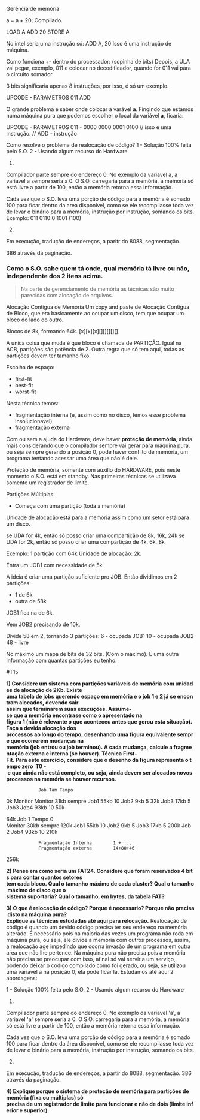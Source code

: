 Gerência de memória

a = a + 20;
Compilado. 

LOAD A
ADD 20
STORE A

No intel seria uma instrução só: ADD A, 20
Isso é uma instrução de máquina.

Como funciona +- dentro do processador: (sopinha de bits)
Depois, a ULA vai pegar, exemplo, 011 e colocar no decodificador, quando for 011 vai para o circuito somador.

3 bits significaria apenas 8 instruções, por isso, é só um exemplo.

UPCODE - PARAMETROS
011
ADD

O grande problema é saber onde colocar a varável **a**. Fingindo que estamos numa máquina pura que podemos escolher o local da variável **a**, ficaria:

UPCODE - PARAMETROS
011    - 0000 0000 0001 0100 // isso é uma instrução.
// ADD    - instrução

Como resolve o problema de realocação de código?
1 - Solução 100% feita pelo S.O.
2 - Usando algum recurso do Hardware

1.
Compilador parte sempre do endereço 0. No exemplo da variavel a, a variavel a sempre seria a 0.
O S.O. carregaria para a memória, a memória só está livre a partir de 100, então a memória retorna essa informação.

Cada vez que o S.O. leva uma porção de código para a memória é somado 100 para ficar dentro da area disponivel, como se ele recompilasse toda vez de levar o binário para a memória, instrução por instrução, somando os bits.
Exemplo:
011 0110 0 1001 (100)

2.
Em execução, tradução de endereços, a paritr do 8088, segmentação.

386 através da paginação.


### Como o S.O. sabe quem tá onde, qual memória tá livre ou não, independente dos 2 itens acima.
> Na parte de gerenciamento de memória as técnicas são muito parecidas com alocação de arquivos.

Alocação Contigua de Memória
Um copy and paste de Alocação Contigua de Bloco, que era basicamente ao ocupar um disco, tem que ocupar um bloco do lado do outro.

Blocos de 8k, formando 64k.
[x][x][x][][][][][]

A unica coisa que muda é que bloco é chamada de PARTIÇÃO.
Igual na ACB, partições são potência de 2. 
Outra regra que só tem aqui, todas as partições devem ter tamanho fixo.

Escolha de espaço:
- first-fit
- best-fit
- worst-fit

Nesta técnica temos:
- fragmentação interna (e, assim como no disco, temos esse problema insolucionavel)
- fragmentação externa


Com ou sem a ajuda do Hardware, deve haver **proteção de memória**, ainda mais considerando que o compilador sempre vai gerar para máquina pura, ou seja sempre gerando a posição 0, pode haver conflito de memória, um programa tentando acessar uma área que não é dele.

Proteção de memória, somente com auxílio do HARDWARE, pois neste momento o S.O. está em standby.
Nas primeiras técnicas se utilizava somente um registrador de limite.


Partições Múltiplas
- Começa com uma partição (toda a memória)

Unidade de alocação está para a memória assim como um setor está para um disco.

se UDA for 4k, então só posso criar uma compartição de 8k, 16k, 24k
se UDA for 2k, então só posso criar uma compartição de 4k, 6k, 8k

Exemplo:
1 partição com 64k
Unidade de alocação: 2k.

Entra um JOB1 com necessidade de 5k.

A ideia é criar uma partição suficiente pro JOB. 
Então dividimos em 2 partições:
- 1 de 6k
- outra de 58k

JOB1 fica na de 6k.

Vem JOB2 precisando de 10k.

Divide 58 em 2, tornando 3 partições:
6 - ocupada JOB1
10 - ocupada JOB2
48 - livre

No máximo um mapa de bits de 32 bits. (Com o máximo).
E uma outra informação com quantas partições eu tenho.


#T15

**1) Considere um sistema com partições variáveis de memória com unidades de alocação de 2Kb. Existe
uma tabela de jobs querendo espaço em memória e o job 1 e 2 já se encontram alocados, devendo sair
assim que terminarem suas execuções. Assume­se que a memória encontra­se como o apresentado na
figura 1 (não é relevante o que aconteceu antes que gerou esta situação). Faça a devida alocação dos
processos ao longo do tempo, desenhando uma figura equivalente sempre que ocorrerem mudanças na
memória (job entrou ou job terminou). A cada mudança, calcule a fragmentação externa e interna (se
houver). Técnica First­Fit. Para este exercício, considere que o desenho da figura representa o tempo
zero ­ T0 ­ e que ainda não está completo, ou seja, ainda devem ser alocados novos processos na
memória se houver recursos.** 
<Imagem>

						
				Job	Tam	Tempo
0k	    Monitor			Monitor	31kb	sempre
				Job1	55kb	10
				Job2	9kb	5
32k				Job3	17kb	5
	     Job3			Job4	93kb	10
50k						
						
64k	     Job 1			Tempo 0		
				Monitor	30kb	sempre
120k				Job1	55kb	10
				Job2	9kb	5
				Job3	17kb	5
200k	Job 2			Job4	93kb	10
210k						
						
				Fragmentação Interna		1 + ...
				Fragmentação externa		14+80+46
					
256k						



**2) Pense em como seria um FAT24. Considere que foram reservados 4 bits para contar quantos setores
tem cada bloco. Qual o tamanho máximo de cada cluster? Qual o tamanho máximo de disco que o
sistema suportaria? Qual o tamanho, em bytes, da tabela FAT?**

**3) O que é relocação de código? Porque é necessario? Porque não precisa disto na máquina pura?
Explique as técnicas estudadas até aqui para relocação.**
Realocação de código é quando um devido código precisa ter seu endereço na memória alterado. É necessário pois na maioria das vezes um programa não roda em máquina pura, ou seja, ele divide a memória com outros processos, assim, a realocação age impedindo que ocorra invasão de um programa em outra area que não lhe pertence. Na máquina pura não precisa pois a memória não precisa se preocupar com isso, afinal só vai servir a um serviço, podendo deixar o código compilado como foi gerado, ou seja, se utilizou uma variavel a na posição 0, ela pode ficar lá.
Estudamos até aqui 2 abordagens:

1 - Solução 100% feita pelo S.O.
2 - Usando algum recurso do Hardware

1.
Compilador parte sempre do endereço 0. No exemplo da variavel 'a', a variavel 'a' sempre seria a 0.
O S.O. carregaria para a memória, a memória só está livre a partir de 100, então a memória retorna essa informação.

Cada vez que o S.O. leva uma porção de código para a memória é somado 100 para ficar dentro da área disponível, como se ele recompilasse toda vez de levar o binário para a memória, instrução por instrução, somando os bits.

2.
Em execução, tradução de endereços, a partir do 8088, segmentação.
386 através da paginação.

**4) Explique porque o sistema de proteção de memória para partições de memória (fixa ou múltiplas) só
precisa de um registrador de limite para funcionar e não de dois (limite inferior e superior).**


